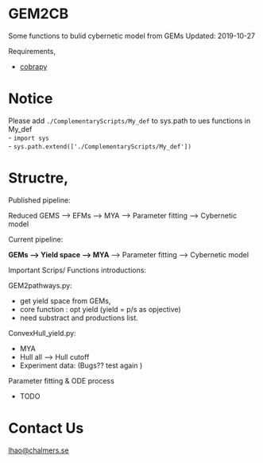 # GEM2CB
Some functions to bulid cybernetic model from GEMs
Updated: 2019-10-27

Requirements,

- [cobrapy](https://opencobra.github.io/cobrapy/)

# Notice <br />
Please add `./ComplementaryScripts/My_def` to sys.path to ues functions in My_def   <br />
    - `import sys`    <br />
    - `sys.path.extend(['./ComplementaryScripts/My_def'])` 
    

# Structre,
Published pipeline:

Reduced GEMS --> EFMs --> MYA --> Parameter fitting --> Cybernetic model

Current pipeline:

**GEMs --> Yield space --> MYA** --> Parameter fitting --> Cybernetic model

Important Scrips/ Functions introductions:

GEM2pathways.py: 
- get yield space from GEMs,
- core function : opt yield (yield = p/s as opjective)
- need substract and productions list.

ConvexHull_yield.py:
- MYA 
- Hull all --> Hull cutoff
- Experiment data: (Bugs?? test again )


 
Parameter fitting & ODE process 
- TODO 


# Contact Us

lhao@chalmers.se



